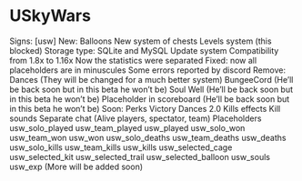 # USkyWars
Signs:
[usw]
<name>
New:
  Balloons
  New system of chests
  Levels system (this blocked)
  Storage type: SQLite and MySQL
  Update system
  Compatibility from 1.8x to 1.16x
  Now the statistics were separated
Fixed:
  now all placeholders are in minuscules
  Some errors reported by discord
Remove:
  Dances (They will be changed for a much better system)
  BungeeCord (He’ll be back soon but in this beta he won’t be)
  Soul Well (He’ll be back soon but in this beta he won’t be)
  Placeholder in scoreboard (He’ll be back soon but in this beta he won’t be)
Soon:
  Perks
  Victory Dances 2.0
  Kills effects
  Kill sounds
  Separate chat (Alive players, spectator, team)
 Placeholders
  usw_solo_played
  usw_team_played
  usw_played
  usw_solo_won
  usw_team_won
  usw_won
  usw_solo_deaths
  usw_team_deaths
  usw_deaths
  usw_solo_kills
  usw_team_kills
  usw_kills
  usw_selected_cage
  usw_selected_kit
  usw_selected_trail
  usw_selected_balloon
  usw_souls
  usw_exp
  (More will be added soon)
